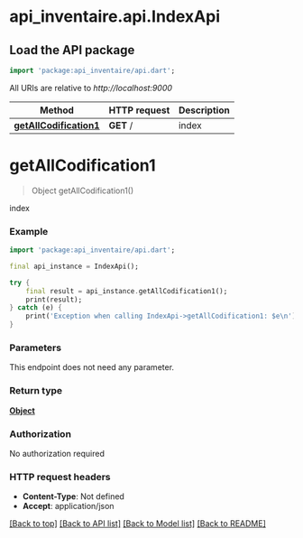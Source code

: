 # api_inventaire.api.IndexApi

## Load the API package
```dart
import 'package:api_inventaire/api.dart';
```

All URIs are relative to *http://localhost:9000*

Method | HTTP request | Description
------------- | ------------- | -------------
[**getAllCodification1**](IndexApi.md#getallcodification1) | **GET** / | index


# **getAllCodification1**
> Object getAllCodification1()

index

### Example
```dart
import 'package:api_inventaire/api.dart';

final api_instance = IndexApi();

try {
    final result = api_instance.getAllCodification1();
    print(result);
} catch (e) {
    print('Exception when calling IndexApi->getAllCodification1: $e\n');
}
```

### Parameters
This endpoint does not need any parameter.

### Return type

[**Object**](Object.md)

### Authorization

No authorization required

### HTTP request headers

 - **Content-Type**: Not defined
 - **Accept**: application/json

[[Back to top]](#) [[Back to API list]](../README.md#documentation-for-api-endpoints) [[Back to Model list]](../README.md#documentation-for-models) [[Back to README]](../README.md)

